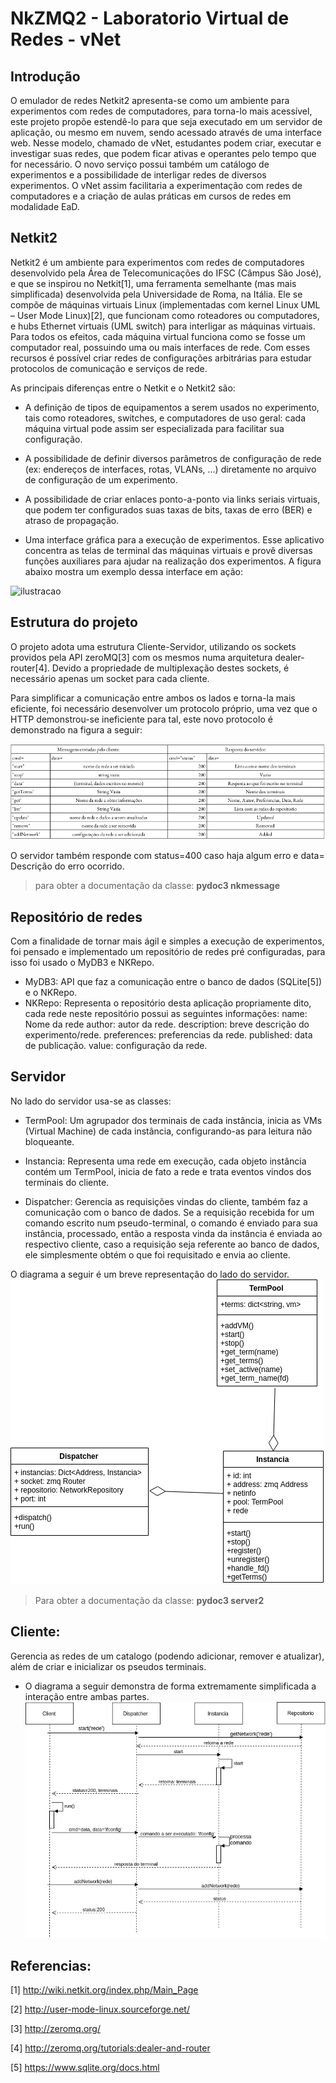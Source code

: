 # NkZMQ2 - Laboratorio Virtual de Redes - vNet 

## Introdução
  O emulador de redes Netkit2 apresenta-se como um ambiente para experimentos com redes de computadores, para torna-lo mais acessível, este projeto propõe estendê-lo para que seja executado em um servidor de aplicação, ou mesmo em nuvem, sendo acessado através de uma interface web. Nesse modelo, chamado de vNet, estudantes podem criar, executar e investigar suas redes, que podem ficar ativas e operantes pelo tempo que for necessário. O novo serviço possui também um catálogo de experimentos e a possibilidade de interligar redes de diversos experimentos. O vNet assim facilitaria a experimentação com redes de computadores e a criação de aulas práticas em cursos de redes em modalidade EaD.

## Netkit2 
  Netkit2 é um ambiente para experimentos com redes de computadores desenvolvido pela Área de Telecomunicações do IFSC (Câmpus São José), e que se inspirou no Netkit[1], uma ferramenta semelhante (mas mais simplificada) desenvolvida pela Universidade de Roma, na Itália.
  Ele se compõe de máquinas virtuais Linux (implementadas com kernel Linux UML – User Mode Linux)[2], que funcionam como roteadores ou computadores, e hubs Ethernet virtuais (UML switch) para interligar as máquinas virtuais. Para todos os efeitos, cada máquina virtual funciona como se fosse um computador real, possuindo uma ou mais interfaces de rede. Com esses recursos é possível criar redes de configurações arbitrárias para estudar protocolos de comunicação e serviços de rede.
  
As principais diferenças entre o Netkit e o Netkit2 são: 
* A definição de tipos de equipamentos a serem usados no experimento, tais como roteadores, switches, e computadores de uso geral: cada máquina virtual pode assim ser especializada para facilitar sua configuração.
  
* A possibilidade de definir diversos parâmetros de configuração de rede (ex: endereços de interfaces, rotas, VLANs, ...) diretamente no arquivo de configuração de um experimento.
  
* A possibilidade de criar enlaces ponto-a-ponto via links seriais virtuais, que podem ter configurados suas taxas de bits, taxas de erro (BER) e atraso de propagação.
  
* Uma interface gráfica para a execução de experimentos. Esse aplicativo concentra as telas de terminal das máquinas virtuais e provê diversas funções auxiliares para ajudar na realização dos experimentos. A figura abaixo mostra um exemplo dessa interface em ação:

![ilustracao](https://wiki.sj.ifsc.edu.br/wiki/images/thumb/3/31/Netkit-vlsm1.png/640px-Netkit-vlsm1.png)

## Estrutura do projeto
O projeto adota uma estrutura Cliente-Servidor, utilizando os sockets providos pela API zeroMQ[3] com os mesmos numa arquitetura dealer-router[4].
Devido a propriedade de multiplexação destes sockets, é necessário apenas um socket para cada cliente. 

Para simplificar a comunicação entre ambos os lados e torna-la mais eficiente, foi necessário desenvolver um protocolo próprio, uma vez que o HTTP demonstrou-se ineficiente para tal, este novo protocolo é demonstrado na figura a seguir:

![protocolo](protocolo.png)

O servidor também responde com status=400 caso haja algum erro e data= Descrição do erro ocorrido. 


> para obter a documentação da classe: **pydoc3 nkmessage**

## Repositório de redes 
Com a finalidade de tornar mais ágil e simples a execução de experimentos, foi pensado e implementado um repositório de redes pré configuradas, para isso foi usado o MyDB3 e NKRepo. 
* MyDB3: API que faz a comunicação entre o banco de dados (SQLite[5]) e o NKRepo. 
* NKRepo: Representa o repositório desta aplicação propriamente dito, cada rede neste repositório possui as seguintes informações: 
  name: Nome da rede 
  author: autor da rede.
  description: breve descrição do experimento/rede.
  preferences: preferencias da rede.
  published: data de publicação. 
  value: configuração da rede. 
  

## Servidor 
No lado do servidor usa-se as classes: 

* TermPool: Um agrupador dos terminais de cada instância, inicia as VMs (Virtual Machine) de cada instância, configurando-as para leitura não bloqueante. 

* Instancia: Representa uma rede em execução, cada objeto instância contém um TermPool, inicia de fato a rede e trata eventos vindos dos terminais do cliente.

* Dispatcher: Gerencia as requisições vindas do cliente, também faz a comunicação com o banco de dados. 
Se a requisição recebida for um comando escrito num pseudo-terminal, o comando é enviado para sua instância, processado, então a resposta vinda da instância é enviada ao respectivo cliente, caso a requisição seja referente ao banco de dados, ele simplesmente obtém o que foi requisitado e envia ao cliente. 

O diagrama a seguir é um breve representação do lado do servidor. 
![diagrama](vNet.png)

> Para obter a documentação da classe: **pydoc3 server2**


## Cliente:
Gerencia as redes de um catalogo (podendo adicionar, remover e atualizar), além de criar e inicializar 
os pseudos terminais. 

* O diagrama a seguir demonstra de forma extremamente simplificada a interação entre ambas partes. 
![diagrama-cliente-servidor](client-server.png)

## Referencias: 
[1] http://wiki.netkit.org/index.php/Main_Page

[2] http://user-mode-linux.sourceforge.net/

[3] http://zeromq.org/

[4] http://zeromq.org/tutorials:dealer-and-router

[5] https://www.sqlite.org/docs.html
